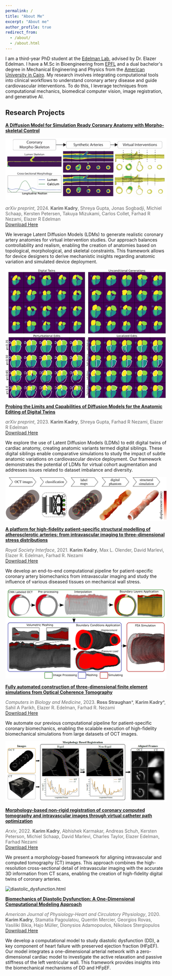 ```yaml
---
permalink: /
title: "About Me"
excerpt: "About me"
author_profile: true
redirect_from: 
  - /about/
  - /about.html
---
```


I am a third-year PhD student at the [Edelman Lab](https://edelmanlab.mit.edu/), advised by Dr. Elazer Edelman. I have a M.Sc in Bioengineering from [EPFL](https://www.epfl.ch/schools/sv/) and a dual bachelor's degree in Mechanical Engineering and Physics from the [American University in Cairo](https://www.aucegypt.edu/). My research involves integrating computational tools into clinical workflows to understand coronary artery disease and guide cardiovascular interventions. To do this, I leverage techniques from computational mechanics, biomedical computer vision, image registration, and generative AI.


## Research Projects

<style>
  .image-text-block-square {
    display: flex;
    align-items: flex-start;
    margin-bottom: 20px;
  }

  .image-text-block-square img {
    width: 175px;
    height: 175px;
    margin-right: 20px;
  }

  .image-text-block-square div {
    max-width: 600px;
  }

  .image-text-block-square p {
    margin: 0; /* Remove default paragraph margin */
  }

  .strong-title {
    font-weight: bold;
    display: inline; /* Keep title inline */
  }

  .author-list {
    list-style-type: none;
    margin: 0;
    padding: 0;
  }

  .author-list a {
    margin-right: 0px;
  }

  .journal-year {
    color: #666;
    margin-bottom: 0; /* Remove space after the journal */
  }

  .links {
    margin-bottom: 10px; /* Remove space before the links */
  }
</style>


<!-- ## Generative Modelling of Anatomic Counterfactuals to Augment Virtual Intervention Frameworks -->
<!-- ### A Diffusion Model for Simulation Ready Coronary Anatomy with Morpho-skeletal Control -->

<div class="image-text-block">
  <p><strong class="strong-title"><a href="https://arxiv.org/abs/2407.15631">A Diffusion Model for Simulation Ready Coronary Anatomy with Morpho-skeletal Control</a></strong></p>
  <img src="/assets/img/morphoskel_diffusion.png" alt="diffusion_model.html">
  <div>
    <p class="journal-year"><em>arXiv preprint</em>, 2024. <b>Karim Kadry</b>, Shreya Gupta, Jonas Sogbadji, Michiel Schaap, Kersten Petersen, Takuya Mizukami, Carlos Collet, Farhad R Nezami, Elazer R Edelman</p>
    <div class="links">
      <a href="/files/morphoskel_diffusion.pdf">Download Here</a> 
    </div>
    <p>We leverage Latent Diffusion Models (LDMs) to generate realistic coronary artery anatomies for virtual intervention studies. Our approach balances controllability and realism, enabling the creation of anatomies based on topological, morphological, and skeletal constraints. This framework allows for device designers to derive mechanistic insights regarding anatomic variation and simulated device deployment.</p>
  </div>
</div>

<!-- ### Probing the Limits and Capabilities of Diffusion Models for the Anatomic Editing of Digital Twins -->

<div class="image-text-block">
  <img src="/assets/img/diffusion_editing.png" alt="diffusion_editing.html">
  <div>
    <p><strong class="strong-title"><a href="https://arxiv.org/abs/2401.00247">Probing the Limits and Capabilities of Diffusion Models for the Anatomic Editing of Digital Twins</a></strong></p>
    <p class="journal-year"><em>arXiv preprint</em>, 2023. <b>Karim Kadry</b>, Shreya Gupta, Farhad R Nezami, Elazer R Edelman</p>
    <div class="links">
      <a href="/files/diffusion_editing.pdf">Download Here</a> 
    </div>
    <p>We explore the use of Latent Diffusion Models (LDMs) to edit digital twins of cardiac anatomy, creating anatomic variants termed digital siblings. These digital siblings enable comparative simulations to study the impact of subtle anatomic variations on cardiovascular device deployment. Our framework demonstrates the potential of LDMs for virtual cohort augmentation and addresses issues related to dataset imbalance and diversity.</p>
  </div>
</div>


<!-- ### Peronsalized Biomechanical Simulations from Patient-Specific Coronary Artery Imaging -->

<div class="image-text-block">
  <img src="/assets/img/RSIF.jpg" alt="coronarytwin.html">
  <div>
    <p><strong class="strong-title"><a href="https://royalsocietypublishing.org/doi/full/10.1098/rsif.2021.0436">A platform for high-fidelity patient-specific structural modelling of atherosclerotic arteries: from intravascular imaging to three-dimensional stress distributions</a></strong></p>
    <p class="journal-year"><em>Royal Society Interface</em>, 2021. <b>Karim Kadry</b>, Max L. Olender, David Marlevi, Elazer R. Edelman, Farhad R. Nezami</p>
    <div class="links">
      <a href="/files/Platform.pdf">Download Here</a> 
    </div>
    <p>We develop an end-to-end computational pipeline for patient-specific coronary artery biomechanics from intravascular imaging and study the influence of various diseased tissues on mechanical wall stress.</p>
  </div>
</div>

<div class="image-text-block">
  <img src="/assets/img/CBM.png" alt="fully_automated_finite_element.html">
  <div>
    <p><strong class="strong-title"><a href="https://www.sciencedirect.com/science/article/pii/S0010482523008901">Fully automated construction of three-dimensional finite element simulations from Optical Coherence Tomography</a></strong></p>
    <p class="journal-year"><em>Computers in Biology and Medicine</em>, 2023. <b>Ross Straughan</b>*, <b>Karim Kadry</b>*, Sahil A Parikh, Elazer R. Edelman, Farhad R. Nezami</p>
    <div class="links">
      <a href="/files/Fully_Automated_OCT.pdf">Download Here</a> 
    </div>
    <p>We automate our previous computational pipeline for patient-specific coronary biomechanics, enabling the scalable execution of high-fidelity biomechanical simulations from large datasets of OCT images.</p>
  </div>
</div>

<!-- ### Automatic Co-Registration Of Multi-Modal Coronary Artery Images For High-Fidelity Coronary Digital Twins. -->

<div class="image-text-block">
  <img src="/assets/img/coreg_img.png" alt="morphology_non_rigid_registration.html">
  <div>
    <p><strong class="strong-title"><a href="https://arxiv.org/abs/2301.00060">Morphology-based non-rigid registration of coronary computed tomography and intravascular images through virtual catheter path optimization</a></strong></p>
    <p class="journal-year"><em>Arxiv</em>, 2022. <b>Karim Kadry</b>, Abhishek Karmakar, Andreas Schuh, Kersten Peterson, Michiel Schaap, David Marlevi, Charles Taylor, Elazer Edelman, Farhad Nezami</p>
    <div class="links">
      <a href="/files/coreg_paper.pdf">Download Here</a> 
    </div>
    <p>We present a morphology-based framework for aligning intravascular and computed tomography (CT) images. This approach combines the high-resolution cross-sectional detail of intravascular imaging with the accurate 3D information from CT scans, enabling the creation of high-fidelity digital twins of coronary arteries.</p>
  </div>
</div>

<!-- ### Biomechanics of Diastolic Dysfunction: A One-Dimensional Computational Modeling Approach -->

<div class="image-text-block">
  <img src="/assets/img/diastolic_dysfunction.jpg" alt="diastolic_dysfunction.html">
  <div>
    <p><strong class="strong-title"><a href="https://journals.physiology.org/doi/full/10.1152/ajpheart.00482.2020">Biomechanics of Diastolic Dysfunction: A One-Dimensional Computational Modeling Approach</a></strong></p>
    <p class="journal-year"><em>American Journal of Physiology-Heart and Circulatory Physiology</em>, 2020. <b>Karim Kadry</b>, Stamatia Pagoulatou, Quentin Mercier, Georgios Rovas, Vasiliki Bikia, Hajo Müller, Dionysios Adamopoulos, Nikolaos Stergiopulos</p>
    <div class="links">
      <a href="/files/Diastolic_Dysfunction_Modeling.pdf">Download Here</a> 
    </div>
    <p>We develop a computational model to study diastolic dysfunction (DD), a key component of heart failure with preserved ejection fraction (HFpEF). Our model integrates a one-dimensional arterial network with a zero-dimensional cardiac model to investigate the active relaxation and passive stiffness of the left ventricular wall. This framework provides insights into the biomechanical mechanisms of DD and HFpEF.</p>
  </div>
</div>